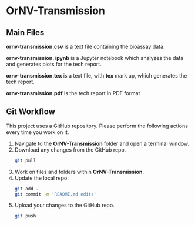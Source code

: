 # OrNV-Transmission

## Main Files

**ornv-transmission.csv**  is a text file containing the bioassay data.

**ornv-transmission. ipynb** is a Jupyter notebook which analyzes the data and generates plots for the tech report.

**ornv-transmission.tex** is a text file, with **tex** mark up, which generates the tech report.

**ornv-transmission.pdf** is the tech report in PDF format

## Git Workflow

This project uses a GitHub repository. Please perform the following actions every time you work on it.

1. Navigate to the **OrNV-Transmission** folder and open a terminal window.
1. Download any changes from the GitHub repo.
    ```bash
    git pull
    ```
1. Work on files and folders within **OrNV-Transmission**.
1. Update the local repo.
    ```bash
    git add .
    git commit -m 'README.md edits'
    ```
1. Upload your changes to the GitHub repo.
    ```bash
    git push
    ```

